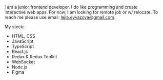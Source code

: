 
I am a junior frontend developer. I do like programming and create interactive web apps. 
For now, I am looking for remote job or w/ relocate. 
To reach me please use email: lejla.eyvazova@gmail.com.

My steck:
- HTML, CSS
- JavaScript
- TypeScript
- React.js
- Redux & Redux Toolkit
- WebSocket
- Node.js
- Figma
